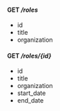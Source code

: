 
#### **GET** _/roles_
- id
- title
- organization

#### **GET** _/roles/{id}_
- id
- title
- organization
- start_date
- end_date
